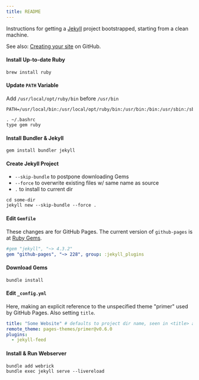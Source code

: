 ```yaml
---
title: README
---
```


Instructions for getting a [Jekyll](https://jekyllrb.com/docs/) project bootstrapped, starting from a clean machine.

See also:
[Creating your site](https://docs.github.com/en/pages/setting-up-a-github-pages-site-with-jekyll/creating-a-github-pages-site-with-jekyll#creating-your-site)
on GitHub.

#### Install Up-to-date Ruby

```shell
brew install ruby
```

#### Update `PATH` Variable

Add `/usr/local/opt/ruby/bin` before `/usr/bin`

```shell
PATH=/usr/local/bin:/usr/local/opt/ruby/bin:/usr/bin:/bin:/usr/sbin:/sbin:/opt/X11/bin:/Library/Apple/usr/bin
```

```shell
. ~/.bashrc
type gem ruby
```

#### Install Bundler & Jekyll

```shell
gem install bundler jekyll
```

#### Create Jekyll Project

- `--skip-bundle` to postpone downloading Gems
- `--force` to overwrite existing files w/ same name as source
- `.` to install to current dir

```shell
cd some-dir
jekyll new --skip-bundle --force .
```

#### Edit `Gemfile`

These changes are for GitHub Pages. The current version of `github-pages` is at
[Ruby Gems](https://rubygems.org/gems/github-pages).

```yaml
#gem "jekyll", "~> 4.3.2"
gem "github-pages", "~> 228", group: :jekyll_plugins
```

#### Download Gems

```shell
bundle install
```

#### Edit `_config.yml`

Here, making an explicit reference to the unspecified theme "primer" used by GitHub Pages.
Also setting `title`.

```yaml
title: "Some Website" # defaults to project dir name, seen in <title> and page header
remote_theme: pages-themes/primer@v0.6.0
plugins:
  - jekyll-feed
```

#### Install & Run Webserver

```shell
bundle add webrick
bundle exec jekyll serve --livereload
```

